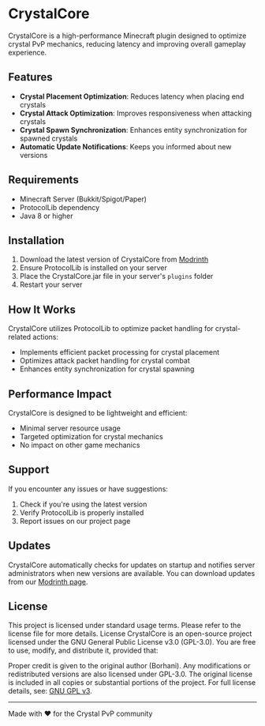 # CrystalCore

CrystalCore is a high-performance Minecraft plugin designed to optimize crystal PvP mechanics, reducing latency and improving overall gameplay experience.

## Features

- **Crystal Placement Optimization**: Reduces latency when placing end crystals
- **Crystal Attack Optimization**: Improves responsiveness when attacking crystals
- **Crystal Spawn Synchronization**: Enhances entity synchronization for spawned crystals
- **Automatic Update Notifications**: Keeps you informed about new versions

## Requirements

- Minecraft Server (Bukkit/Spigot/Paper)
- ProtocolLib dependency
- Java 8 or higher

## Installation

1. Download the latest version of CrystalCore from [Modrinth](https://modrinth.com/plugin/crystalcore)
2. Ensure ProtocolLib is installed on your server
3. Place the CrystalCore.jar file in your server's `plugins` folder
4. Restart your server

## How It Works

CrystalCore utilizes ProtocolLib to optimize packet handling for crystal-related actions:

- Implements efficient packet processing for crystal placement
- Optimizes attack packet handling for crystal combat
- Enhances entity synchronization for crystal spawning

## Performance Impact

CrystalCore is designed to be lightweight and efficient:

- Minimal server resource usage
- Targeted optimization for crystal mechanics
- No impact on other game mechanics

## Support

If you encounter any issues or have suggestions:

1. Check if you're using the latest version
2. Verify ProtocolLib is properly installed
3. Report issues on our project page

## Updates

CrystalCore automatically checks for updates on startup and notifies server administrators when new versions are available. You can download updates from our [Modrinth page](https://modrinth.com/plugin/crystalcore).

## License

This project is licensed under standard usage terms. Please refer to the license file for more details.
License CrystalCore is an open-source project licensed under the GNU General Public License v3.0 (GPL-3.0). You are free to use, modify, and distribute it, provided that:

Proper credit is given to the original author (Borhani).
Any modifications or redistributed versions are also licensed under GPL-3.0.
The original license is included in all copies or substantial portions of the project.
For full license details, see: [GNU GPL v3](https://www.gnu.org/licenses/gpl-3.0.html).


---

Made with ❤️ for the Crystal PvP community